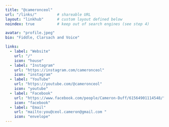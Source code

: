 ```yaml
---
title: "@cameronceol"
url: "/links/"         # shareable URL
layout: "linkhub"      # custom layout defined below
noindex: true          # keep out of search engines (see step 4)

avatar: "profile.jpeg"
bio: "Fiddle, Clarsach and Voice"

links:
  - label: "Website"
    url: "/"
    icon: "house"
  - label: "Instagram"
    url: "https://instagram.com/cameronceol"
    icon: "instagram"
  - label: "YouTube"
    url: "https://youtube.com/@cameronceol"
    icon: "youtube"
  - label: "Facebook"
    url: "https://www.facebook.com/people/Cameron-Duff/61564901114548/"
    icon: "facebook"
  - label: "Email"
    url: "mailto:you@ceol.cameron@gmail.com "
    icon: "envelope"
---
```

